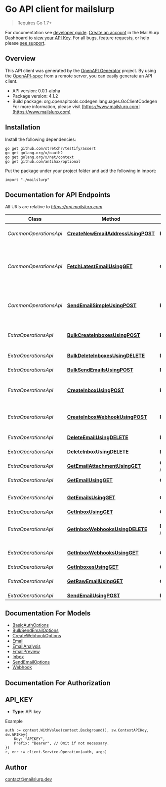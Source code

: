 # Go API client for mailslurp

> Requires Go 1.7+

For documentation see [developer guide](https://www.mailslurp.com/developers). [Create an account](https://app.mailslurp.com) in the MailSlurp Dashboard to [view your API Key](https://app). For all bugs, feature requests, or help please [see support](https://www.mailslurp.com/support/).

## Overview
This API client was generated by the [OpenAPI Generator](https://openapi-generator.tech) project.  By using the [OpenAPI-spec](https://www.openapis.org/) from a remote server, you can easily generate an API client.

- API version: 0.0.1-alpha
- Package version: 4.1.2
- Build package: org.openapitools.codegen.languages.GoClientCodegen
For more information, please visit [https://www.mailslurp.com](https://www.mailslurp.com)

## Installation

Install the following dependencies:
```
go get github.com/stretchr/testify/assert
go get golang.org/x/oauth2
go get golang.org/x/net/context
go get github.com/antihax/optional
```

Put the package under your project folder and add the following in import:
```golang
import "./mailslurp"
```

## Documentation for API Endpoints

All URIs are relative to *https://api.mailslurp.com*

Class | Method | HTTP request | Description
------------ | ------------- | ------------- | -------------
*CommonOperationsApi* | [**CreateNewEmailAddressUsingPOST**](docs/CommonOperationsApi.md#createnewemailaddressusingpost) | **Post** /newEmailAddress | Create new email address
*CommonOperationsApi* | [**FetchLatestEmailUsingGET**](docs/CommonOperationsApi.md#fetchlatestemailusingget) | **Get** /fetchLatestEmail | Fetch inbox&#39;s latest email or if empty wait for email to arrive
*CommonOperationsApi* | [**SendEmailSimpleUsingPOST**](docs/CommonOperationsApi.md#sendemailsimpleusingpost) | **Post** /sendEmail | Send an email from a random email address
*ExtraOperationsApi* | [**BulkCreateInboxesUsingPOST**](docs/ExtraOperationsApi.md#bulkcreateinboxesusingpost) | **Post** /bulk/inboxes | Bulk create Inboxes (email addresses)
*ExtraOperationsApi* | [**BulkDeleteInboxesUsingDELETE**](docs/ExtraOperationsApi.md#bulkdeleteinboxesusingdelete) | **Delete** /bulk/inboxes | Bulk Delete Inboxes
*ExtraOperationsApi* | [**BulkSendEmailsUsingPOST**](docs/ExtraOperationsApi.md#bulksendemailsusingpost) | **Post** /bulk/send | Bulk Send Emails
*ExtraOperationsApi* | [**CreateInboxUsingPOST**](docs/ExtraOperationsApi.md#createinboxusingpost) | **Post** /inboxes | Create an Inbox (email address)
*ExtraOperationsApi* | [**CreateInboxWebhookUsingPOST**](docs/ExtraOperationsApi.md#createinboxwebhookusingpost) | **Post** /inboxes/{inboxId}/webhooks | Attach a webhook URL to an inbox
*ExtraOperationsApi* | [**DeleteEmailUsingDELETE**](docs/ExtraOperationsApi.md#deleteemailusingdelete) | **Delete** /emails/{emailId} | Delete Email
*ExtraOperationsApi* | [**DeleteInboxUsingDELETE**](docs/ExtraOperationsApi.md#deleteinboxusingdelete) | **Delete** /inboxes/{inboxId} | Delete Inbox
*ExtraOperationsApi* | [**GetEmailAttachmentUsingGET**](docs/ExtraOperationsApi.md#getemailattachmentusingget) | **Get** /emails/{emailId}/attachments/{attachmentId} | Get email attachment
*ExtraOperationsApi* | [**GetEmailUsingGET**](docs/ExtraOperationsApi.md#getemailusingget) | **Get** /emails/{emailId} | Get Email Content
*ExtraOperationsApi* | [**GetEmailsUsingGET**](docs/ExtraOperationsApi.md#getemailsusingget) | **Get** /inboxes/{inboxId}/emails | List an Inbox&#39;s Emails
*ExtraOperationsApi* | [**GetInboxUsingGET**](docs/ExtraOperationsApi.md#getinboxusingget) | **Get** /inboxes/{inboxId} | Get Inbox
*ExtraOperationsApi* | [**GetInboxWebhooksUsingDELETE**](docs/ExtraOperationsApi.md#getinboxwebhooksusingdelete) | **Delete** /inboxes/{inboxId}/webhooks/{webhookId} | Delete and disable a webhook for an inbox
*ExtraOperationsApi* | [**GetInboxWebhooksUsingGET**](docs/ExtraOperationsApi.md#getinboxwebhooksusingget) | **Get** /inboxes/{inboxId}/webhooks | Get all webhooks for an inbox
*ExtraOperationsApi* | [**GetInboxesUsingGET**](docs/ExtraOperationsApi.md#getinboxesusingget) | **Get** /inboxes | List Inboxes
*ExtraOperationsApi* | [**GetRawEmailUsingGET**](docs/ExtraOperationsApi.md#getrawemailusingget) | **Get** /emails/{emailId}/raw | Get Raw Email Content
*ExtraOperationsApi* | [**SendEmailUsingPOST**](docs/ExtraOperationsApi.md#sendemailusingpost) | **Post** /inboxes/{inboxId} | Send Email


## Documentation For Models

 - [BasicAuthOptions](docs/BasicAuthOptions.md)
 - [BulkSendEmailOptions](docs/BulkSendEmailOptions.md)
 - [CreateWebhookOptions](docs/CreateWebhookOptions.md)
 - [Email](docs/Email.md)
 - [EmailAnalysis](docs/EmailAnalysis.md)
 - [EmailPreview](docs/EmailPreview.md)
 - [Inbox](docs/Inbox.md)
 - [SendEmailOptions](docs/SendEmailOptions.md)
 - [Webhook](docs/Webhook.md)


## Documentation For Authorization

## API_KEY
- **Type**: API key 

Example
```golang
auth := context.WithValue(context.Background(), sw.ContextAPIKey, sw.APIKey{
	Key: "APIKEY",
	Prefix: "Bearer", // Omit if not necessary.
})
r, err := client.Service.Operation(auth, args)
```

## Author

contact@mailslurp.dev

